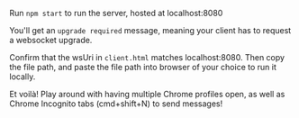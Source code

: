 Run `npm start` to run the server, hosted at localhost:8080

You'll get an `upgrade required` message, meaning your client has to request a websocket upgrade.

Confirm that the wsUri in `client.html` matches localhost:8080. Then copy the file path, and paste the file path into browser of your choice to run it locally. 

Et voilà! Play around with having multiple Chrome profiles open, as well as Chrome Incognito tabs (cmd+shift+N) to send messages!